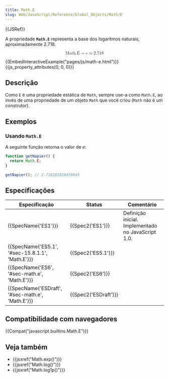 ```yaml
---
title: Math.E
slug: Web/JavaScript/Reference/Global_Objects/Math/E
---
```


{{JSRef}}

A propriedade **`Math.E`** representa a base dos logarítmos naturais, aproximadamente 2.718.

<math display="block"><semantics><mrow><mstyle mathvariant="monospace"><mi>Math.E</mi></mstyle><mo>=</mo><mi>e</mi><mo>≈</mo><mn>2.718</mn></mrow><annotation encoding="TeX">\mathtt{\mi{Math.E}} = e \approx 2.718</annotation></semantics></math>

{{EmbedInteractiveExample("pages/js/math-e.html")}}{{js_property_attributes(0, 0, 0)}}

## Descrição

Como `E` é uma propriedade estática de `Math`, sempre use-a como `Math.E`, ao invés de uma propriedade de um objeto `Math` que você criou (`Math` não é um construtor).

## Exemplos

### Usando `Math.E`

A seguinte função retorna o valor de _e_:

```js
function getNapier() {
  return Math.E;
}

getNapier(); // 2.718281828459045
```

## Especificações

| Especificação                                                    | Status                       | Comentário                                         |
| ---------------------------------------------------------------- | ---------------------------- | -------------------------------------------------- |
| {{SpecName('ES1')}}                                         | {{Spec2('ES1')}}         | Definição inicial. Implementado no JavaScript 1.0. |
| {{SpecName('ES5.1', '#sec-15.8.1.1', 'Math.E')}} | {{Spec2('ES5.1')}}     |                                                    |
| {{SpecName('ES6', '#sec-math.e', 'Math.E')}}     | {{Spec2('ES6')}}         |                                                    |
| {{SpecName('ESDraft', '#sec-math.e', 'Math.E')}} | {{Spec2('ESDraft')}} |                                                    |

## Compatibilidade com navegadores

{{Compat("javascript.builtins.Math.E")}}

## Veja também

- {{jsxref("Math.exp()")}}
- {{jsxref("Math.log()")}}
- {{jsxref("Math.log1p()")}}

